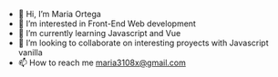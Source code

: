 - 👋 Hi, I’m Maria Ortega
- 👀 I’m interested in Front-End Web development
- 🌱 I’m currently learning Javascript and Vue
- 💞️ I’m looking to collaborate on interesting proyects with Javascript vanilla
- 📫 How to reach me maria3108x@gmail.com

<!---
ortegi/ortegi is a ✨ special ✨ repository because its `README.md` (this file) appears on your GitHub profile.
You can click the Preview link to take a look at your changes.
--->

